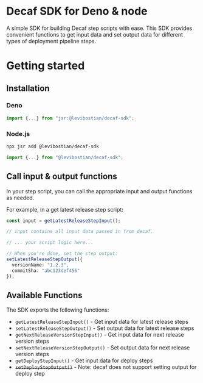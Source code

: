 # Decaf SDK for Deno & node 

A simple SDK for building Decaf step scripts with ease. This SDK provides convenient functions to get input data and set output data for different types of deployment pipeline steps.

# Getting started 

## Installation

### Deno

```typescript
import {...} from "jsr:@levibostian/decaf-sdk";
```

### Node.js

```bash
npx jsr add @levibostian/decaf-sdk
```

```typescript
import {...} from "@levibostian/decaf-sdk";
```

## Call input & output functions 

In your step script, you can call the appropriate input and output functions as needed.

For example, in a get latest release step script: 

```ts
const input = getLatestReleaseStepInput();

// input contains all input data passed in from decaf. 

// ... your script logic here...

// When you're done, set the step output: 
setLatestReleaseStepOutput({
  versionName: "1.2.3",
  commitSha: "abc123def456"
});
```

## Available Functions

The SDK exports the following functions:

- `getLatestReleaseStepInput()` - Get input data for latest release steps
- `setLatestReleaseStepOutput()` - Set output data for latest release steps
- `getNextReleaseVersionStepInput()` - Get input data for next release version steps
- `setNextReleaseVersionStepOutput()` - Set output data for next release version steps
- `getDeployStepInput()` - Get input data for deploy steps
- ~~`setDeployStepOutput()`~~ - Note: decaf does not support setting output for deploy step


